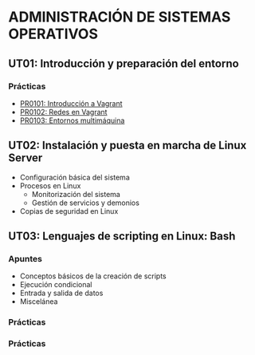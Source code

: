 # ADMINISTRACIÓN DE SISTEMAS OPERATIVOS

## UT01: Introducción y preparación del entorno

### Prácticas

- [PR0101: Introducción a Vagrant](./ut01/practicas/pr0101.md)
- [PR0102: Redes en Vagrant](./ut01/practicas/pr0102.md)
- [PR0103: Entornos multimáquina](./ut01/practicas/pr0103.md)


## UT02: Instalación y puesta en marcha de Linux Server

- Configuración básica del sistema
- Procesos en Linux
  - Monitorización del sistema
  - Gestión de servicios y demonios
- Copias de seguridad en Linux


## UT03: Lenguajes de scripting en Linux: Bash

### Apuntes

- Conceptos básicos de la creación de scripts
- Ejecución condicional
- Entrada y salida de datos
- Miscelánea

### Prácticas


### Prácticas